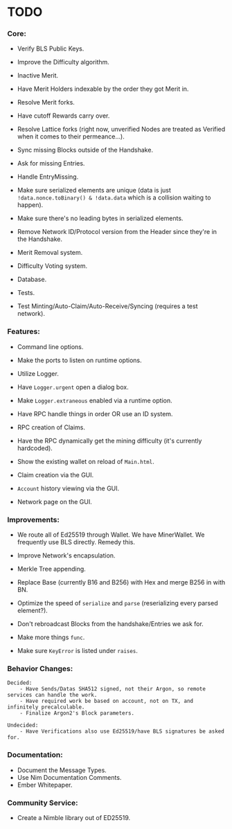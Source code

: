 # TODO

### Core:
- Verify BLS Public Keys.
- Improve the Difficulty algorithm.
- Inactive Merit.
- Have Merit Holders indexable by the order they got Merit in.
- Resolve Merit forks.
- Have cutoff Rewards carry over.

- Resolve Lattice forks (right now, unverified Nodes are treated as Verified when it comes to their permeance...).

- Sync missing Blocks outside of the Handshake.
- Ask for missing Entries.
- Handle EntryMissing.
- Make sure serialized elements are unique (data is just `!data.nonce.toBinary() & !data.data` which is a collision waiting to happen).
- Make sure there's no leading bytes in serialized elements.
- Remove Network ID/Protocol version from the Header since they're in the Handshake.

- Merit Removal system.
- Difficulty Voting system.

- Database.

- Tests.

- Test Minting/Auto-Claim/Auto-Receive/Syncing (requires a test network).

### Features:
- Command line options.
- Make the ports to listen on runtime options.

- Utilize Logger.
- Have `Logger.urgent` open a dialog box.
- Make `Logger.extraneous` enabled via a runtime option.

- Have RPC handle things in order OR use an ID system.
- RPC creation of Claims.
- Have the RPC dynamically get the mining difficulty (it's currently hardcoded).

- Show the existing wallet on reload of `Main.html`.
- Claim creation via the GUI.
- `Account` history viewing via the GUI.
- Network page on the GUI.

### Improvements:
- We route all of Ed25519 through Wallet. We have MinerWallet. We frequently use BLS directly. Remedy this.
- Improve Network's encapsulation.

- Merkle Tree appending.

- Replace Base (currently B16 and B256) with Hex and merge B256 in with BN.

- Optimize the speed of `serialize` and `parse` (reserializing every parsed element?).
- Don't rebroadcast Blocks from the handshake/Entries we ask for.

- Make more things `func`.
- Make sure `KeyError` is listed under `raises`.

### Behavior Changes:
    Decided:
        - Have Sends/Datas SHA512 signed, not their Argon, so remote services can handle the work.
        - Have required work be based on account, not on TX, and infinitely precalculable.
        - Finalize Argon2's Block parameters.

    Undecided:
        - Have Verifications also use Ed25519/have BLS signatures be asked for.

### Documentation:
- Document the Message Types.
- Use Nim Documentation Comments.
- Ember Whitepaper.

### Community Service:
- Create a Nimble library out of ED25519.
